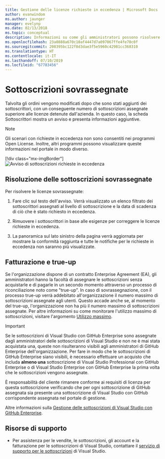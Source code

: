 ```yaml
---
title: Gestione delle licenze richieste in eccedenza | Microsoft Docs
author: evanwindom
ms.author: jaunger
manager: evelynp
ms.date: 02/13/2018
ms.topic: conceptual
description: Informazioni su come gli amministratori possono risolvere il problema delle sottoscrizioni richieste in eccedenza
ms.openlocfilehash: 23a0888a670c10af4447d7a097067ffe4fe70c0f
ms.sourcegitcommit: 208395bc122f8d3dae3f5e5960c42981cc368310
ms.translationtype: HT
ms.contentlocale: it-IT
ms.lasthandoff: 07/10/2019
ms.locfileid: "67783456"
---
```

# <a name="overallocated-subscriptions"></a>Sottoscrizioni sovrassegnate

Talvolta gli ordini vengono modificati dopo che sono stati aggiunti dei sottoscrittori, con un conseguente numero di sottoscrizioni assegnate superiore alle licenze detenute dall'azienda. In questo caso, la scheda Sottoscrittori mostra un avviso e presenta informazioni aggiuntive.

> [!NOTE]
> Gli scenari con richieste in eccedenza non sono consentiti nei programmi Open License.  Inoltre, altri programmi possono visualizzare queste informazioni nel portale in modo diverso.
>
> [!div class="mx-imgBorder"]
> ![Avviso di sottoscrizioni richieste in eccedenza](_img/over-claimed/over-claimed-alert.png)

## <a name="resolving-overallocated-subscriptions"></a>Risoluzione delle sottoscrizioni sovrassegnate

Per risolvere le licenze sovrassegnate:

1. Fare clic sul testo dell'avviso. Verrà visualizzato un elenco filtrato dei sottoscrittori assegnati al livello di sottoscrizione e la data di scadenza di ciò che è stato richiesto in eccedenza. 

2. Rimuovere i sottoscrittori in base alle esigenze per correggere le licenze richieste in eccedenza. 

3. La panoramica sul lato sinistro della pagina verrà aggiornata per mostrare la conformità raggiunta e tutte le notifiche per le richieste in eccedenza non saranno più visualizzate. 

## <a name="billing-and-true-up"></a>Fatturazione e true-up

Se l'organizzazione dispone di un contratto Enterprise Agreement (EA), gli amministratori hanno la facoltà di assegnare le sottoscrizioni senza acquistarle e di pagarle in un secondo momento attraverso un processo di riconciliazione noto come "true-up".  In caso di sovrassegnazione, con il processo true-up verrà addebitato all'organizzazione il numero massimo di sottoscrizioni assegnate agli utenti.  Questo accade anche se, al momento del true-up, l'organizzazione non ha più il numero massimo di sottoscrizioni assegnate.  Per altre informazioni su come monitorare l'utilizzo massimo di sottoscrizioni, visitare l'argomento [Utilizzo massimo](maximum-usage.md).

> [!Important]
> Se le sottoscrizioni di Visual Studio con GitHub Enterprise sono assegnate dagli amministratori delle sottoscrizioni di Visual Studio e non ne è mai stata acquistata una, queste non risulteranno visibili agli amministratori di GitHub Enterprise dell'organizzazione. Per fare in modo che le sottoscrizioni di GitHub Enterprise siano visibili, è necessario effettuare un acquisto che includa **almeno una** sottoscrizione di Visual Studio Professional con GitHub Enterprise o di Visual Studio Enterprise con GitHub Enterprise la prima volta che le sottoscrizioni vengono assegnate.  
>
> È responsabilità del cliente rimanere conforme ai requisiti di licenza per questa sottoscrizione verificando che per ogni sottoscrizione di GitHub assegnata sia presente una sottoscrizione di Visual Studio con GitHub corrispondente assegnata nel portale di gestione.

Altre informazioni sulla [Gestione delle sottoscrizioni di Visual Studio con GitHub Enterprise](assign-github.md).

## <a name="support-resources"></a>Risorse di supporto

- Per assistenza per le vendite, le sottoscrizioni, gli account e la fatturazione per le sottoscrizioni di Visual Studio, contattare il [servizio di supporto per le sottoscrizioni](https://visualstudio.microsoft.com/subscriptions/support/) di Visual Studio.
